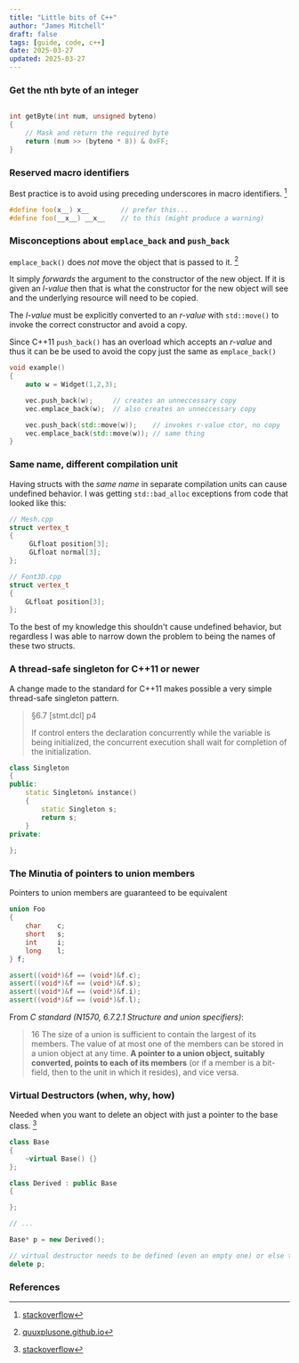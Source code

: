 ```yaml
---
title: "Little bits of C++"
author: "James Mitchell"
draft: false 
tags: [guide, code, c++]
date: 2025-03-27
updated: 2025-03-27
---
```



### Get the nth byte of an integer 

```c++

int getByte(int num, unsigned byteno)
{
    // Mask and return the required byte
    return (num >> (byteno * 8)) & 0xFF;    
}

```

### Reserved macro identifiers 
Best practice is to avoid using preceding underscores in macro identifiers. [^1]

```c++
#define foo(x__) x__        // prefer this... 
#define foo(__x__) __x__    // to this (might produce a warning)
``` 

### Misconceptions about `emplace_back` and `push_back`

`emplace_back()` does *not* move the object that is passed to it. [^2]

It simply *forwards* the argument to the constructor of the new object. If it is given an *l-value* then that is what the constructor for the new object will see and the underlying resource will need to be copied. 

The *l-value* must be explicitly converted to an *r-value* with `std::move()` to invoke the correct constructor and avoid a copy. 

Since C++11 `push_back()` has an overload which accepts an *r-value* and thus it can be be used to avoid the copy just the same as `emplace_back()`

```c++
void example() 
{
    auto w = Widget(1,2,3);

    vec.push_back(w);     // creates an unneccessary copy
    vec.emplace_back(w);  // also creates an unneccessary copy

    vec.push_back(std::move(w));    // invokes r-value ctor, no copy
    vec.emplace_back(std::move(w)); // same thing
}
```

### Same name, different compilation unit
Having structs with the _same name_ in separate compilation units can cause undefined behavior. I was getting `std::bad_alloc` exceptions from code that looked like this: 

```c++
// Mesh.cpp
struct vertex_t
{
     GLfloat position[3];
     GLfloat normal[3];
};

// Font3D.cpp
struct vertex_t
{
    GLfloat position[3];
};
```

To the best of my knowledge this shouldn't cause undefined behavior, but regardless I was able to narrow down the problem to being the names of these two structs. 

### A thread-safe singleton for C++11 or newer

A change made to the standard for C++11 makes possible a very simple thread-safe singleton pattern. 

> §6.7 [stmt.dcl] p4
> 
> If control enters the declaration concurrently while the variable is being initialized, the concurrent execution shall wait for completion of the initialization.

```c++
class Singleton
{
public:
    static Singleton& instance()
    {
        static Singleton s;
        return s;
    }
private:
      
};
```

### The Minutia of pointers to union members
Pointers to union members are guaranteed to be equivalent
```c++
union Foo
{
    char    c;
    short   s;
    int     i;
    long    l;
} f;

assert((void*)&f == (void*)&f.c);
assert((void*)&f == (void*)&f.s);
assert((void*)&f == (void*)&f.i);
assert((void*)&f == (void*)&f.l);
```

From _C standard (N1570, 6.7.2.1 Structure and union specifiers)_:
> 16 The size of a union is sufficient to contain the largest of its members. The value of at most one of the members can be stored in a union object at any time. **A pointer to a union object, suitably converted, points to each of its members** (or if a member is a bit- field, then to the unit in which it resides), and vice versa.


### Virtual Destructors (when, why, how)
Needed when you want to delete an object with just a pointer to the base class. [^3]

```c++
class Base
{
    ~virtual Base() {} 
};

class Derived : public Base 
{

};

// ... 

Base* p = new Derived();

// virtual destructor needs to be defined (even an empty one) or else this causes undefined behavior
delete p;
```

### References 

[^1]: [stackoverflow](https://stackoverflow.com/a/22027287)

[^2]: [quuxplusone.github.io](https://quuxplusone.github.io/blog/2021/03/03/push-back-emplace-back/)

[^3]: [stackoverflow](https://stackoverflow.com/a/461224/1103084)